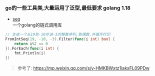 ### go的一些工具类,大量运用了泛型,最低要求 golang 1.18

- [seq](./seq)  
  一个golang的链式调用库

```go
// 生成一个从19到-10步进-3的整数序列,取偶数,并循环打印
FromIntSeq(19, -10, -3).Filter(func(i int) bool {
    return i%2 == 0
}).ForEach(func(i int) {
    fmt.Println(i)
})
```

> 参考了: https://mp.weixin.qq.com/s/v-HMKBWxtz1iakxFL09PDw
